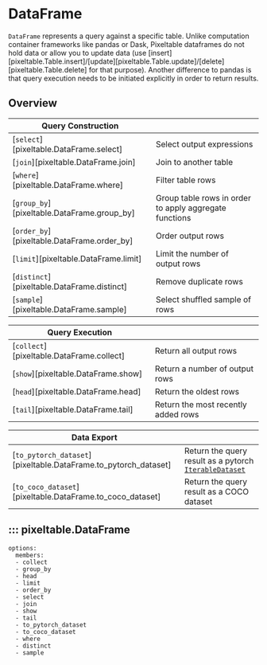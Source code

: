 # DataFrame

`DataFrame` represents a query against a specific table. Unlike computation container frameworks like pandas or Dask,
Pixeltable dataframes do not hold data or allow you to update data
(use [insert][pixeltable.Table.insert]/[update][pixeltable.Table.update]/[delete][pixeltable.Table.delete]
for that purpose).
Another difference to pandas is that query execution needs to be initiated explicitly in order to return results.

## Overview

| Query Construction                          |                                                       |
|---------------------------------------------|-------------------------------------------------------|
| [`select`][pixeltable.DataFrame.select]     | Select output expressions                             |
| [`join`][pixeltable.DataFrame.join]         | Join to another table                                 |
| [`where`][pixeltable.DataFrame.where]       | Filter table rows                                     |
| [`group_by`][pixeltable.DataFrame.group_by] | Group table rows in order to apply aggregate functions |
| [`order_by`][pixeltable.DataFrame.order_by] | Order output rows                                     |
| [`limit`][pixeltable.DataFrame.limit]       | Limit the number of output rows                       |
| [`distinct`][pixeltable.DataFrame.distinct] | Remove duplicate rows                                 |
| [`sample`][pixeltable.DataFrame.sample]     | Select shuffled sample of rows                        |

| Query Execution                           |                                     |
|-------------------------------------------|-------------------------------------|
| [`collect`][pixeltable.DataFrame.collect] | Return all output rows              |
| [`show`][pixeltable.DataFrame.show]       | Return a number of output rows      |
| [`head`][pixeltable.DataFrame.head]       | Return the oldest rows              |
| [`tail`][pixeltable.DataFrame.tail]       | Return the most recently added rows |

| Data Export                                                     |                                                                                                                                      |
|-----------------------------------------------------------------|--------------------------------------------------------------------------------------------------------------------------------------|
| [`to_pytorch_dataset`][pixeltable.DataFrame.to_pytorch_dataset] | Return the query result as a pytorch [`IterableDataset`](https://pytorch.org/docs/stable/data.html#torch.utils.data.IterableDataset) |
| [`to_coco_dataset`][pixeltable.DataFrame.to_coco_dataset]       | Return the query result as a COCO dataset                                                                                            |

## ::: pixeltable.DataFrame

    options:
      members:
      - collect
      - group_by
      - head
      - limit
      - order_by
      - select
      - join
      - show
      - tail
      - to_pytorch_dataset
      - to_coco_dataset
      - where
      - distinct
      - sample
